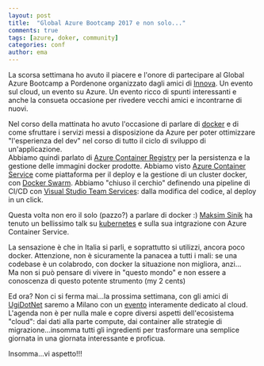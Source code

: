 ```yaml
---
layout: post
title:  "Global Azure Bootcamp 2017 e non solo..."
comments: true
tags: [azure, doker, community]
categories: conf
author: ema
---
```


La scorsa settimana ho avuto il piacere e l'onore di partecipare al Global Azure Bootcamp a Pordenone organizzato dagli amici di [Innova](https://www.facebook.com/1nn0va). 
Un evento sul cloud, un evento su Azure. Un evento ricco di spunti interessanti e anche la consueta occasione per rivedere vecchi amici e incontrarne di nuovi.

Nel corso della mattinata ho avuto l'occasione di parlare di [docker](https://www.docker.com/) e di come sfruttare i servizi messi a disposizione da Azure per poter ottimizzare "l'esperienza del dev" nel corso di tutto il ciclo di sviluppo di un'applicazione.  
Abbiamo quindi parlato di [Azure Container Registry](https://azure.microsoft.com/en-us/services/container-registry/) per la persistenza e la gestione delle immagini docker prodotte. Abbiamo visto [Azure Container Service](https://azure.microsoft.com/en-us/services/container-service/) come piattaforma per il deploy e la gestione di un cluster docker, con [Docker Swarm](https://docs.docker.com/engine/swarm/). Abbiamo "chiuso il cerchio" definendo una pipeline di CI/CD con [Visual Studio Team Services](https://www.visualstudio.com/team-services/): dalla modifica del codice, al deploy in un click.

Questa volta non ero il solo (pazzo?) a parlare di docker :)
[Maksim Sinik](http://www.sinik.it/) ha tenuto un bellissimo talk su [kubernetes](https://kubernetes.io/) e sulla sua intgrazione con Azure Container Service.

La sensazione è che in Italia si parli, e soprattutto si utilizzi, ancora poco docker. Attenzione, non è sicuramente la panacea a tutti i mali: se una codebase è un colabrodo, con docker la situazione non migliora, anzi...  
Ma non si può pensare di vivere in "questo mondo" e non essere a conoscenza di questo potente strumento (my 2 cents)

Ed ora? Non ci si ferma mai...la prossima settimana, con gli amici di [UgiDotNet](www.ugidotnet.org) saremo a Milano con un [evento](http://www.ugidotnet.org/eventi/56/Join-the-Expert-Cloud-Day) interamente dedicato al cloud.  
L'agenda non è per nulla male e copre diversi aspetti dell'ecosistema "cloud": dai dati alla parte compute, dai container alle strategie di migrazione...insomma tutti gli ingredienti per trasformare una semplice giornata in una giornata interessante e proficua.

Insomma...vi aspetto!!!
